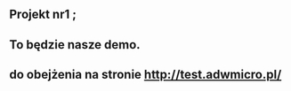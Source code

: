 Projekt nr1 ;
--------------------------------------------
 To będzie nasze demo. 
--------------------------------------------
do obejżenia na stronie http://test.adwmicro.pl/
--------------------------------------------